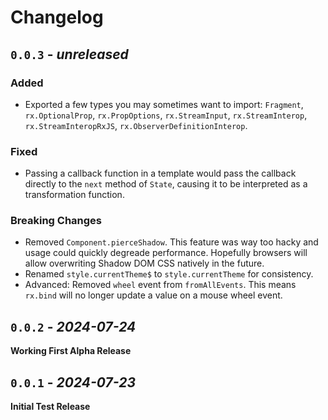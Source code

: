 Changelog
======================================================================

`0.0.3` - _unreleased_
----------------------------------------------------------------------

### Added

- Exported a few types you may sometimes want to import: `Fragment`, `rx.OptionalProp`,
  `rx.PropOptions`, `rx.StreamInput`, `rx.StreamInterop`, `rx.StreamInteropRxJS`,
  `rx.ObserverDefinitionInterop`.

### Fixed

- Passing a callback function in a template would pass the callback directly to the `next`
  method of `State`, causing it to be interpreted as a transformation function.

### Breaking Changes

- Removed `Component.pierceShadow`. This feature was way too hacky and usage could quickly
  degreade performance. Hopefully browsers will allow overwriting Shadow DOM CSS natively
  in the future.
- Renamed `style.currentTheme$` to `style.currentTheme` for consistency.
- Advanced: Removed `wheel` event from `fromAllEvents`. This means `rx.bind` will no
  longer update a value on a mouse wheel event.

`0.0.2` - _2024-07-24_
----------------------------------------------------------------------
**Working First Alpha Release**

`0.0.1` - _2024-07-23_
----------------------------------------------------------------------
**Initial Test Release**
